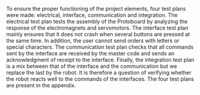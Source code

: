 To ensure the proper functioning of the project elements, four test plans were made: electrical, interface, communication and integration. The electrical test plan tests the assembly of the Protoboard by analyzing the response of the electromagnets and servomotors. The interface test plan mainly ensures that it does not crash when several buttons are pressed at the same time. In addition, the user cannot send orders with letters or special characters. The communication test plan checks that all commands sent by the interface are received by the master code and sends an acknowledgment of receipt to the interface. Finally, the integration test plan is a mix between that of the interface and the communication but we replace the last by the robot. It is therefore a question of verifying whether the robot reacts well to the commands of the interfaces. The four test plans are present in the appendix.
